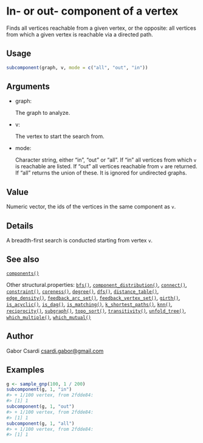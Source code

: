 # In- or out- component of a vertex

Finds all vertices reachable from a given vertex, or the opposite: all
vertices from which a given vertex is reachable via a directed path.

## Usage

``` r
subcomponent(graph, v, mode = c("all", "out", "in"))
```

## Arguments

- graph:

  The graph to analyze.

- v:

  The vertex to start the search from.

- mode:

  Character string, either “in”, “out” or “all”. If “in” all vertices
  from which `v` is reachable are listed. If “out” all vertices
  reachable from `v` are returned. If “all” returns the union of these.
  It is ignored for undirected graphs.

## Value

Numeric vector, the ids of the vertices in the same component as `v`.

## Details

A breadth-first search is conducted starting from vertex `v`.

## See also

[`components()`](https://r.igraph.org/reference/components.md)

Other structural.properties:
[`bfs()`](https://r.igraph.org/reference/bfs.md),
[`component_distribution()`](https://r.igraph.org/reference/components.md),
[`connect()`](https://r.igraph.org/reference/ego.md),
[`constraint()`](https://r.igraph.org/reference/constraint.md),
[`coreness()`](https://r.igraph.org/reference/coreness.md),
[`degree()`](https://r.igraph.org/reference/degree.md),
[`dfs()`](https://r.igraph.org/reference/dfs.md),
[`distance_table()`](https://r.igraph.org/reference/distances.md),
[`edge_density()`](https://r.igraph.org/reference/edge_density.md),
[`feedback_arc_set()`](https://r.igraph.org/reference/feedback_arc_set.md),
[`feedback_vertex_set()`](https://r.igraph.org/reference/feedback_vertex_set.md),
[`girth()`](https://r.igraph.org/reference/girth.md),
[`is_acyclic()`](https://r.igraph.org/reference/is_acyclic.md),
[`is_dag()`](https://r.igraph.org/reference/is_dag.md),
[`is_matching()`](https://r.igraph.org/reference/matching.md),
[`k_shortest_paths()`](https://r.igraph.org/reference/k_shortest_paths.md),
[`knn()`](https://r.igraph.org/reference/knn.md),
[`reciprocity()`](https://r.igraph.org/reference/reciprocity.md),
[`subgraph()`](https://r.igraph.org/reference/subgraph.md),
[`topo_sort()`](https://r.igraph.org/reference/topo_sort.md),
[`transitivity()`](https://r.igraph.org/reference/transitivity.md),
[`unfold_tree()`](https://r.igraph.org/reference/unfold_tree.md),
[`which_multiple()`](https://r.igraph.org/reference/which_multiple.md),
[`which_mutual()`](https://r.igraph.org/reference/which_mutual.md)

## Author

Gabor Csardi <csardi.gabor@gmail.com>

## Examples

``` r
g <- sample_gnp(100, 1 / 200)
subcomponent(g, 1, "in")
#> + 1/100 vertex, from 2fdde84:
#> [1] 1
subcomponent(g, 1, "out")
#> + 1/100 vertex, from 2fdde84:
#> [1] 1
subcomponent(g, 1, "all")
#> + 1/100 vertex, from 2fdde84:
#> [1] 1
```
